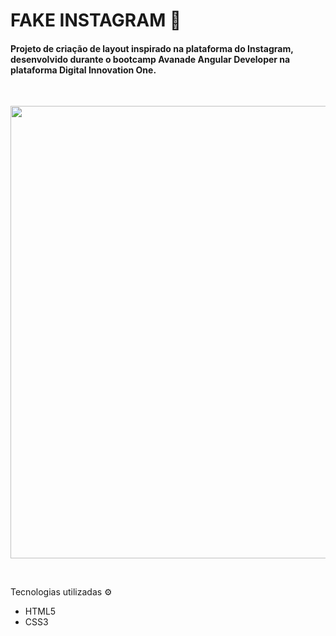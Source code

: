 # FAKE INSTAGRAM  📸

#### Projeto de criação de layout inspirado na plataforma do Instagram, desenvolvido durante o bootcamp Avanade Angular Developer na plataforma Digital Innovation One.

<p>&nbsp;</p>

<div>
<p align="center">
<img src="https://github.com/madsonandrey/fake-instagram/blob/main/img/Layout%20da%20p%C3%A1gina.png" alt="layout" width="1357" height="724"/> 
</div>

<p>&nbsp;</p>


Tecnologias utilizadas​ :gear:

- HTML5
- CSS3
